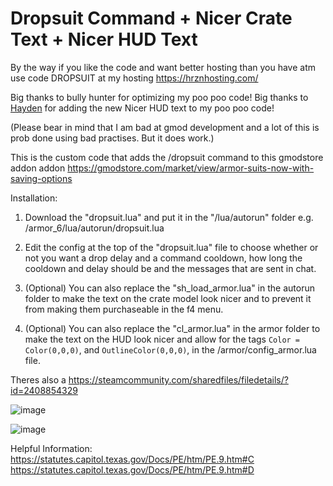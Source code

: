 # Dropsuit Command + Nicer Crate Text + Nicer HUD Text

By the way if you like the code and want better hosting than you have atm use code DROPSUIT at my hosting https://hrznhosting.com/

Big thanks to bully hunter for optimizing my poo poo code!
Big thanks to [Hayden](https://github.com/hayden1321) for adding the new Nicer HUD text to my poo poo code!

(Please bear in mind that I am bad at gmod development and a lot of this is prob done using bad practises. But it does work.)

This is the custom code that adds the /dropsuit command to this gmodstore addon addon
https://gmodstore.com/market/view/armor-suits-now-with-saving-options

Installation:

1) Download the "dropsuit.lua" and put it in the "/lua/autorun" folder e.g. /armor_6/lua/autorun/dropsuit.lua

3) Edit the config at the top of the "dropsuit.lua" file to choose whether or not you want a drop delay and a command cooldown, how long the cooldown and delay should be and the messages that are sent in chat.

4) (Optional) You can also replace the "sh_load_armor.lua" in the autorun folder to make the text on the crate model look nicer and to prevent it from making them purchaseable in the f4 menu.

5) (Optional) You can also replace the "cl_armor.lua" in the armor folder to make the text on the HUD look nicer and allow for the tags `Color = Color(0,0,0)`, and `OutlineColor(0,0,0)`, in the /armor/config_armor.lua file.

Theres also a 
https://steamcommunity.com/sharedfiles/filedetails/?id=2408854329

![image](https://user-images.githubusercontent.com/75227030/109352637-0aa3a100-7873-11eb-90ca-981bdfc5eb8d.png)

![image](https://user-images.githubusercontent.com/75227030/109352716-27d86f80-7873-11eb-9fdd-b4f2cd8c226f.png)

Helpful Information: 
https://statutes.capitol.texas.gov/Docs/PE/htm/PE.9.htm#C
https://statutes.capitol.texas.gov/Docs/PE/htm/PE.9.htm#D
